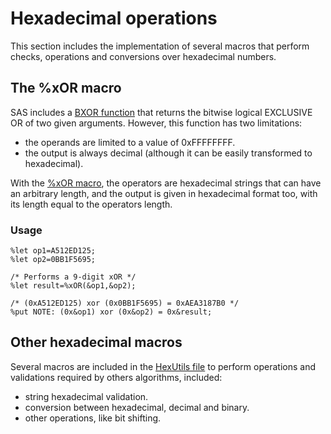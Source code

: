 # Hexadecimal operations

This section includes the implementation of several macros that perform checks, operations and conversions over hexadecimal numbers.

## The %xOR macro

SAS includes a [BXOR function](https://documentation.sas.com/doc/en/vdmmlcdc/8.1/lefunctionsref/p16q5ly3d7dtlen1dkw2v4pctqs4.htm) that returns the bitwise logical EXCLUSIVE OR of two given arguments. However, this function has two limitations:
- the operands are limited to a value of 0xFFFFFFFF.
- the output is always decimal (although it can be easily transformed to hexadecimal).

With the [%xOR macro](https://github.com/AlexBennasar/Crypto-SAS/blob/main/Hexadecimal/XOR.sas), the operators are hexadecimal strings that can have an arbitrary length, and the output is given in hexadecimal format too, with its length equal to the operators length.

### Usage

```SAS
%let op1=A512ED125;
%let op2=0BB1F5695;

/* Performs a 9-digit xOR */
%let result=%xOR(&op1,&op2);

/* (0xA512ED125) xor (0x0BB1F5695) = 0xAEA3187B0 */
%put NOTE: (0x&op1) xor (0x&op2) = 0x&result;
```

## Other hexadecimal macros

Several macros are included in the [HexUtils file](https://github.com/AlexBennasar/Crypto-SAS/blob/main/Hexadecimal/HexUtils.sas) to perform operations and validations required by others algorithms, included:
- string hexadecimal validation.
- conversion between hexadecimal, decimal and binary.
- other operations, like bit shifting.
